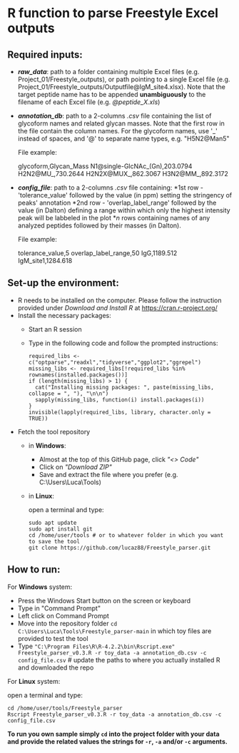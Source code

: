 # R function to parse Freestyle Excel outputs

## Required inputs:
* ***raw_data***: path to a folder containing multiple Excel files (e.g. Project_01/Freestyle_outputs), or path pointing to a single Excel file (e.g. Project_01/Freestyle_outputs/Outputfile[]()@IgM_site4.xlsx). Note that the target peptide name has to be appended **unambiguously** to the filename of each Excel file (e.g. *@peptide_X.xls*)
*  ***annotation_db***: path to a 2-columns *.csv* file containing the list of glycoform names and related glycan masses. Note that the first row in the file contain the column names. For the glycoform names, use '_' instead of spaces, and '@' to separate name types, e.g. "H5N2@Man5"

    File example:

      glycoform,Glycan_Mass
      N1@single-GlcNAc_(Gn),203.0794
      H2N2@MU_,730.2644
      H2N2X@MUX_,862.3067
      H3N2@MM_,892.3172

*  ***config_file***: path to a 2-columns *.csv* file containing:
    *1st row - 'tolerance_value' followed by the value (in ppm) setting the stringency of peaks' annotation
    *2nd row - 'overlap_label_range' followed by the value (in Dalton) defining a range within which only the highest intensity peak will be labbeled in the plot
    **n* rows containing names of any analyzed peptides followed by their masses (in Dalton).
    
    File example:
    
      tolerance_value,5
      overlap_label_range,50
      IgG,1189.512
      IgM_site1,1284.618

## Set-up the environment:
* R needs to be installed on the computer. Please follow the instruction provided under *Download and Install R* at https://cran.r-project.org/
* Install the necessary packages:
    * Start an R session
    * Type in the following code and follow the prompted instructions:

          required_libs <- c("optparse","readxl","tidyverse","ggplot2","ggrepel")
          missing_libs <- required_libs[!required_libs %in% rownames(installed.packages())]
          if (length(missing_libs) > 1) {
            cat("Installing missing packages: ", paste(missing_libs, collapse = ", "), "\n\n")
            sapply(missing_libs, function(i) install.packages(i))
          }
          invisible(lapply(required_libs, library, character.only = TRUE))

* Fetch the tool repository
    * in **Windows**:
        - Almost at the top of this GitHub page, click *"<> Code"*
        - Click on *"Download ZIP"*
        - Save and extract the file where you prefer (e.g. C:\Users\Luca\Tools)

    * in **Linux**:

        open a terminal and type:

          sudo apt update
          sudo apt install git
          cd /home/user/tools # or to whatever folder in which you want to save the tool
          git clone https://github.com/lucaz88/Freestyle_parser.git

## How to run:

For **Windows** system:

* Press the Windows Start button on the screen or keyboard
* Type in "Command Prompt"
* Left click on Command Prompt
* Move into the repository folder `cd C:\Users\Luca\Tools\Freestyle_parser-main` in which toy files are provided to test the tool
* Type `"C:\Program Files\R\R-4.2.2\bin\Rscript.exe" Freestyle_parser_v0.3.R -r toy_data -a annotation_db.csv -c config_file.csv`
\# update the paths to where you actually installed R and downloaded the repo

For **Linux** system:

open a terminal and type:

    cd /home/user/tools/Freestyle_parser
    Rscript Freestyle_parser_v0.3.R -r toy_data -a annotation_db.csv -c config_file.csv

**To run you own sample simply `cd` into the project folder with your data and provide the related values the strings for `-r`, `-a` and/or `-c` arguments.**